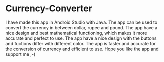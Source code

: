 # Currency-Converter
I have made this app in Android Studio with Java.
The app can be used to convert the currency in between dollar, rupee and pound. The app have a nice design and best mathematical functioning, which makes it more accurate and perfect to use. The app have a nice design with the buttons and fuctions differ with different color. The app is faster and accurate for the conversion of currency and efficient to use. Hope you like the app and support me ;-)
